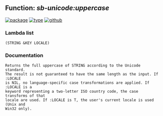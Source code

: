 ## Function: ***sb-unicode:uppercase***
[![package](https://img.shields.io/badge/Package-SB--UNICODE-5f9ea0.svg?style=social&colorA=999999)](../) [![type](https://img.shields.io/badge/Type-Function-5f9ea0.svg?style=social&colorA=999999)](../#function) [![github](https://img.shields.io/badge/GitHub-View_the_source-5f9ea0.svg?style=social&colorA=999999&logo=github)](https://github.com/sbcl/sbcl/blob/master/src/code/target-unicode.lisp/) 
### Lambda list
```
(STRING &KEY LOCALE)
```
### Documentation
```
Returns the full uppercase of STRING according to the Unicode standard.
The result is not guaranteed to have the same length as the input. If :LOCALE
is NIL, no language-specific case transformations are applied. If :LOCALE is a
keyword representing a two-letter ISO country code, the case transforms of that
locale are used. If :LOCALE is T, the user's current locale is used (Unix and
Win32 only).
```
